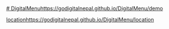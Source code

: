 [# DigitalMenu](https://godigitalnepal.github.io/DigitalMenu/)https://godigitalnepal.github.io/DigitalMenu/demo

[location](https://godigitalnepal.github.io/DigitalMenu/demo)https://godigitalnepal.github.io/DigitalMenu/location
